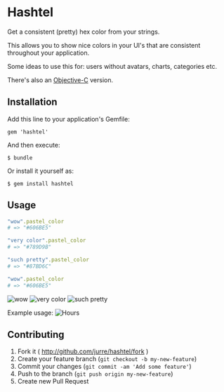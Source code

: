 # Hashtel

Get a consistent (pretty) hex color from your strings.

This allows you to show nice colors in your UI's that
are consistent throughout your application.

Some ideas to use this for: users without avatars,
charts, categories etc.

There's also an [Objective-C](https://github.com/jurre/hashtel-objc) version.

## Installation

Add this line to your application's Gemfile:

    gem 'hashtel'

And then execute:

    $ bundle

Or install it yourself as:

    $ gem install hashtel

## Usage

```ruby
"wow".pastel_color
# => "#606BE5"

"very color".pastel_color
# => "#789D9B"

"such pretty".pastel_color
# => "#87BD6C"

"wow".pastel_color
# => "#606BE5"
```

![wow](https://raw.github.com/jurre/hashtel/master/img/wow.png)
![very color](https://raw.github.com/jurre/hashtel/master/img/very-color.png)
![such pretty](https://raw.github.com/jurre/hashtel/master/img/such-pretty.png)

Example usage:
![Hours](https://raw.github.com/jurre/hashtel/master/img/example.png)

## Contributing

1. Fork it ( http://github.com/jurre/hashtel/fork )
2. Create your feature branch (`git checkout -b my-new-feature`)
3. Commit your changes (`git commit -am 'Add some feature'`)
4. Push to the branch (`git push origin my-new-feature`)
5. Create new Pull Request
